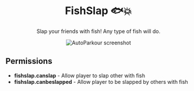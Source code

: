 <h1 align="center">FishSlap 🐟💥</h1>

<p align="center">
  Slap your friends with fish! Any type of fish will do.
</p>

<p align="center">
  <img src="preview.gif" alt="AutoParkour screenshot">
</p>

## Permissions
- **fishslap.canslap** - Allow player to slap other with fish
- **fishslap.canbeslapped** - Allow player to be slapped by others with fish